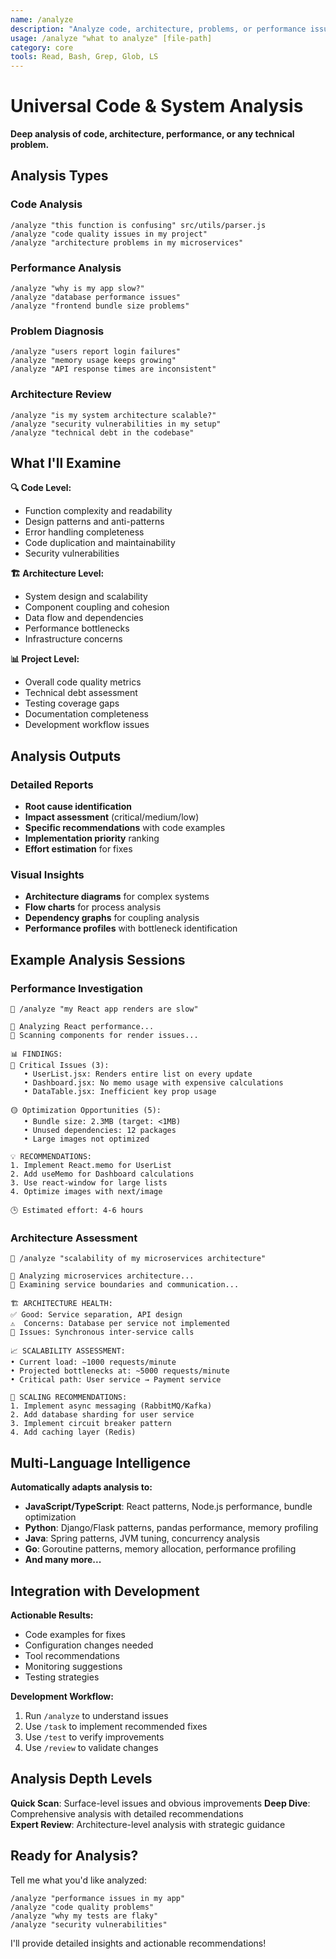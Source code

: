 ```yaml
---
name: /analyze
description: "Analyze code, architecture, problems, or performance issues"  
usage: /analyze "what to analyze" [file-path]
category: core
tools: Read, Bash, Grep, Glob, LS
---
```


# Universal Code & System Analysis

**Deep analysis of code, architecture, performance, or any technical problem.**

## Analysis Types

### Code Analysis
```
/analyze "this function is confusing" src/utils/parser.js
/analyze "code quality issues in my project"
/analyze "architecture problems in my microservices"
```

### Performance Analysis  
```
/analyze "why is my app slow?"
/analyze "database performance issues"
/analyze "frontend bundle size problems"
```

### Problem Diagnosis
```
/analyze "users report login failures"  
/analyze "memory usage keeps growing"
/analyze "API response times are inconsistent"
```

### Architecture Review
```
/analyze "is my system architecture scalable?"
/analyze "security vulnerabilities in my setup"
/analyze "technical debt in the codebase"
```

## What I'll Examine

**🔍 Code Level:**
- Function complexity and readability
- Design patterns and anti-patterns  
- Error handling completeness
- Code duplication and maintainability
- Security vulnerabilities

**🏗️ Architecture Level:**
- System design and scalability
- Component coupling and cohesion
- Data flow and dependencies
- Performance bottlenecks
- Infrastructure concerns

**📊 Project Level:**  
- Overall code quality metrics
- Technical debt assessment
- Testing coverage gaps
- Documentation completeness
- Development workflow issues

## Analysis Outputs

### Detailed Reports
- **Root cause identification**
- **Impact assessment** (critical/medium/low)
- **Specific recommendations** with code examples
- **Implementation priority** ranking
- **Effort estimation** for fixes

### Visual Insights
- **Architecture diagrams** for complex systems
- **Flow charts** for process analysis  
- **Dependency graphs** for coupling analysis
- **Performance profiles** with bottleneck identification

## Example Analysis Sessions

### Performance Investigation
```
👤 /analyze "my React app renders are slow"

🤖 Analyzing React performance...
🤖 Scanning components for render issues...

📊 FINDINGS:
🔴 Critical Issues (3):
   • UserList.jsx: Renders entire list on every update
   • Dashboard.jsx: No memo usage with expensive calculations  
   • DataTable.jsx: Inefficient key prop usage

🟡 Optimization Opportunities (5):
   • Bundle size: 2.3MB (target: <1MB)
   • Unused dependencies: 12 packages
   • Large images not optimized

💡 RECOMMENDATIONS:
1. Implement React.memo for UserList
2. Add useMemo for Dashboard calculations
3. Use react-window for large lists
4. Optimize images with next/image

🕒 Estimated effort: 4-6 hours
```

### Architecture Assessment
```
👤 /analyze "scalability of my microservices architecture"

🤖 Analyzing microservices architecture...
🤖 Examining service boundaries and communication...

🏗️ ARCHITECTURE HEALTH:
✅ Good: Service separation, API design
⚠️  Concerns: Database per service not implemented
🔴 Issues: Synchronous inter-service calls

📈 SCALABILITY ASSESSMENT:
• Current load: ~1000 requests/minute  
• Projected bottlenecks at: ~5000 requests/minute
• Critical path: User service → Payment service

🎯 SCALING RECOMMENDATIONS:
1. Implement async messaging (RabbitMQ/Kafka)
2. Add database sharding for user service
3. Implement circuit breaker pattern
4. Add caching layer (Redis)
```

## Multi-Language Intelligence

**Automatically adapts analysis to:**
- **JavaScript/TypeScript**: React patterns, Node.js performance, bundle optimization
- **Python**: Django/Flask patterns, pandas performance, memory profiling  
- **Java**: Spring patterns, JVM tuning, concurrency analysis
- **Go**: Goroutine patterns, memory allocation, performance profiling
- **And many more...**

## Integration with Development

**Actionable Results:**
- Code examples for fixes
- Configuration changes needed
- Tool recommendations
- Monitoring suggestions
- Testing strategies

**Development Workflow:**
1. Run `/analyze` to understand issues
2. Use `/task` to implement recommended fixes
3. Use `/test` to verify improvements
4. Use `/review` to validate changes

## Analysis Depth Levels

**Quick Scan**: Surface-level issues and obvious improvements
**Deep Dive**: Comprehensive analysis with detailed recommendations  
**Expert Review**: Architecture-level analysis with strategic guidance

## Ready for Analysis?

Tell me what you'd like analyzed:

```
/analyze "performance issues in my app"
/analyze "code quality problems" 
/analyze "why my tests are flaky"
/analyze "security vulnerabilities"
```

I'll provide detailed insights and actionable recommendations!